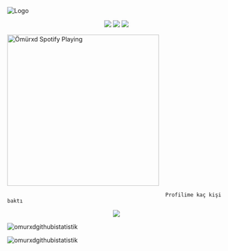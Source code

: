    ![Logo](https://wallpapercave.com/wp/wp8650343.jpg)
<p align="center">
  <a href="https://discord.com/users/368787784581906452" target"blank_"><img src="https://img.shields.io/badge/discord%20-7289DA.svg?&style=for-the-badge&logo=discord&logoColor=white"></a>
  <a href="https://instagram.com/omurxddddd" target"blank_"><img src="https://img.shields.io/badge/INSTAGRAM%20-DC3175.svg?&style=for-the-badge&logo=instagram&logoColor=white"></a>
 <a href="https://www.youtube.com/channel/UCyPbQYCyHvNmreeHIBRSoGA" target"blank_"><img src="https://img.shields.io/badge/YOUTUBE%20-191717.svg?&style=for-the-badge&logo=youtube&logoColor=white"></a>
</p>

[<img src="https://now-playing-codestackr.vercel.app/api/spotify-playing" alt="Ömürxd Spotify Playing" width="350" />](https://open.spotify.com/user/31za5y5alv3ebaijpvgrq4qr6xme)


                                                       Profilime kaç kişi baktı
</p>
<p align = "center">
<img src="https://profile-counter.glitch.me/{Omurxd}/count.svg" />
</p>
<p><img align="center" src="https://github-readme-stats.vercel.app/api?username=Omurxd&show_icons=true&theme=radical" alt="omurxdgithubistatistik" /></p>

<p><img align="center" src="https://github-readme-streak-stats.herokuapp.com/?user=Omurxd&theme=radical" alt="omurxdgithubistatistik" /></p> 
